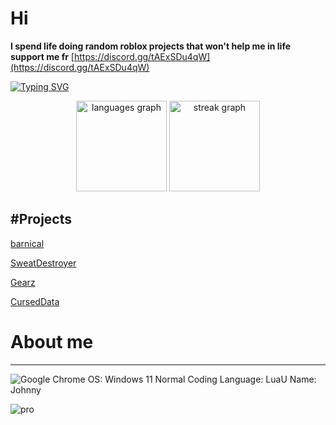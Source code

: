 # Hi
**I spend life doing random roblox projects that won't help me in life support me fr** [https://discord.gg/tAExSDu4qW](https://discord.gg/tAExSDu4qW)

[![Typing SVG](https://readme-typing-svg.demolab.com?font=Fira+Code&pause=1000&random=false&width=435&lines=join+rn%3A+https%3A%2F%2Fdiscord.gg%2Fp9EEmdybF8)](https://git.io/typing-svg)

<div align="center">
  <img src="https://github-readme-stats.vercel.app/api/top-langs?username=Tropxzz&locale=en&hide_title=false&layout=compact&card_width=320&langs_count=5&theme=dark&hide_border=true&order=2&custom_title=Languages" height="145" alt="languages graph"  />
  <img src="https://streak-stats.demolab.com?user=Tropxzz&locale=en&mode=weekly&theme=dark&hide_border=true&border_radius=5&date_format=M j[, Y]&order=3" height="145" alt="streak graph"  />
</div>

#Projects
------------------
[barnical](https://barnical.github.io/)

[SweatDestroyer](https://github.com/Tropxzz/SweatDestroyer)

[Gearz](https://github.com/Tropxzz/GEARZ-)

[CursedData](https://github.com/Tropxzz/CursedData)

# About me
----------
![Google Chrome](https://img.shields.io/badge/Google%20Chrome-4285F4?style=for-the-badge&logo=GoogleChrome&logoColor=white)
OS: Windows 11
Normal Coding Language: LuaU
Name: Johnny

![pro](https://raw.githubusercontent.com/BrunnerLivio/brunnerlivio/master/images/marquee.svg)

